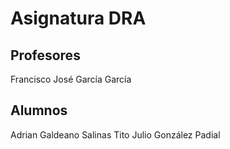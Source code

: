 # Asignatura DRA

## Profesores

Francisco José García García

## Alumnos
Adrian Galdeano Salinas  Tito Julio González Padial
